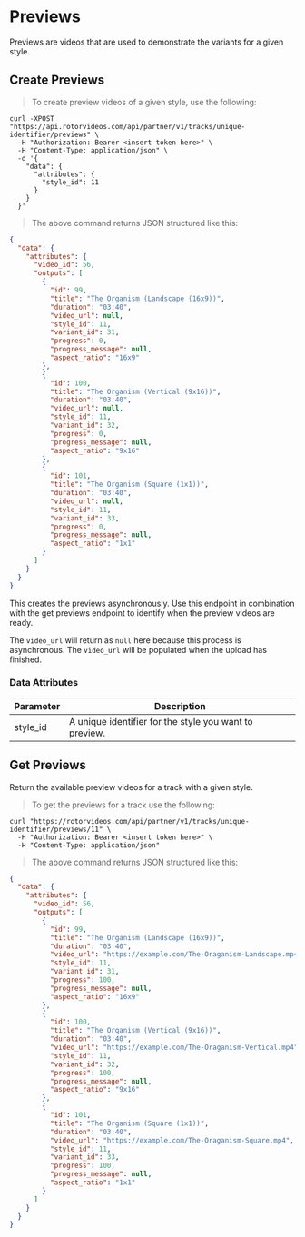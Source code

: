 # Previews

Previews are videos that are used to demonstrate the variants for a given style.

## Create Previews

> To create preview videos of a given style, use the following:

```shell
curl -XPOST
"https://api.rotorvideos.com/api/partner/v1/tracks/unique-identifier/previews" \
  -H "Authorization: Bearer <insert token here>" \
  -H "Content-Type: application/json" \
  -d '{
    "data": {
      "attributes": {
        "style_id": 11
      }
    }
  }'
```

> The above command returns JSON structured like this:

```json
{
  "data": {
    "attributes": {
      "video_id": 56,
      "outputs": [
        {
          "id": 99,
          "title": "The Organism (Landscape (16x9))",
          "duration": "03:40",
          "video_url": null,
          "style_id": 11,
          "variant_id": 31,
          "progress": 0,
          "progress_message": null,
          "aspect_ratio": "16x9"
        },
        {
          "id": 100,
          "title": "The Organism (Vertical (9x16))",
          "duration": "03:40",
          "video_url": null,
          "style_id": 11,
          "variant_id": 32,
          "progress": 0,
          "progress_message": null,
          "aspect_ratio": "9x16"
        },
        {
          "id": 101,
          "title": "The Organism (Square (1x1))",
          "duration": "03:40",
          "video_url": null,
          "style_id": 11,
          "variant_id": 33,
          "progress": 0,
          "progress_message": null,
          "aspect_ratio": "1x1"
        }
      ]
    }
  }
}
```

This creates the previews asynchronously. Use this endpoint in combination with the get previews endpoint to identify when the preview videos are ready.

<aside class="notice">
The <code>video_url</code> will return as <code>null</code> here because this process is asynchronous. The <code>video_url</code> will be populated when the upload has finished.
</aside>

### Data Attributes

Parameter | Description
--------- | -----------
style_id | A unique identifier for the style you want to preview.

## Get Previews

Return the available preview videos for a track with a given style.

> To get the previews for a track use the following:

```shell
curl "https://rotorvideos.com/api/partner/v1/tracks/unique-identifier/previews/11" \
  -H "Authorization: Bearer <insert token here>" \
  -H "Content-Type: application/json"
```

> The above command returns JSON structured like this:

```json
{
  "data": {
    "attributes": {
      "video_id": 56,
      "outputs": [
        {
          "id": 99,
          "title": "The Organism (Landscape (16x9))",
          "duration": "03:40",
          "video_url": "https://example.com/The-Oraganism-Landscape.mp4",
          "style_id": 11,
          "variant_id": 31,
          "progress": 100,
          "progress_message": null,
          "aspect_ratio": "16x9"
        },
        {
          "id": 100,
          "title": "The Organism (Vertical (9x16))",
          "duration": "03:40",
          "video_url": "https://example.com/The-Oraganism-Vertical.mp4",
          "style_id": 11,
          "variant_id": 32,
          "progress": 100,
          "progress_message": null,
          "aspect_ratio": "9x16"
        },
        {
          "id": 101,
          "title": "The Organism (Square (1x1))",
          "duration": "03:40",
          "video_url": "https://example.com/The-Oraganism-Square.mp4",
          "style_id": 11,
          "variant_id": 33,
          "progress": 100,
          "progress_message": null,
          "aspect_ratio": "1x1"
        }
      ]
    }
  }
}
```
